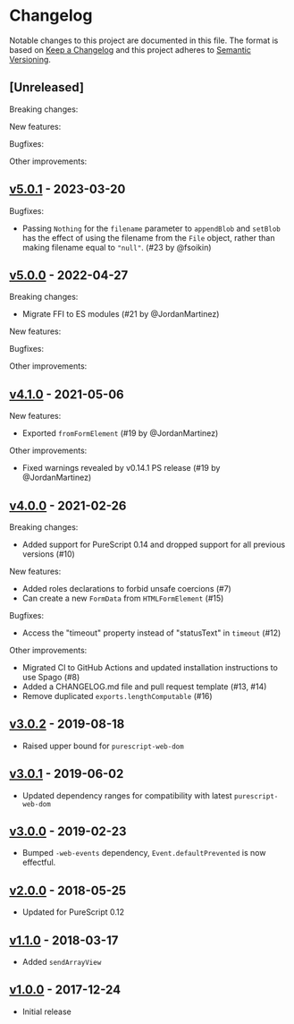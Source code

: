 # Changelog

Notable changes to this project are documented in this file. The format is based on [Keep a Changelog](https://keepachangelog.com/en/1.0.0/) and this project adheres to [Semantic Versioning](https://semver.org/spec/v2.0.0.html).

## [Unreleased]

Breaking changes:

New features:

Bugfixes:

Other improvements:

## [v5.0.1](https://github.com/purescript-web/purescript-web-xhr/releases/tag/v5.0.1) - 2023-03-20

Bugfixes:
- Passing `Nothing` for the `filename` parameter to `appendBlob` and `setBlob` has the effect of using the filename from the `File` object, rather than making filename equal to `"null"`. (#23 by @fsoikin)

## [v5.0.0](https://github.com/purescript-web/purescript-web-xhr/releases/tag/v5.0.0) - 2022-04-27

Breaking changes:
- Migrate FFI to ES modules (#21 by @JordanMartinez)

New features:

Bugfixes:

Other improvements:

## [v4.1.0](https://github.com/purescript-web/purescript-web-xhr/releases/tag/v4.1.0) - 2021-05-06

New features:
- Exported `fromFormElement` (#19 by @JordanMartinez)

Other improvements:
- Fixed warnings revealed by v0.14.1 PS release (#19 by @JordanMartinez)

## [v4.0.0](https://github.com/purescript-web/purescript-web-xhr/releases/tag/v4.0.0) - 2021-02-26

Breaking changes:
- Added support for PureScript 0.14 and dropped support for all previous versions (#10)

New features:
- Added roles declarations to forbid unsafe coercions (#7)
- Can create a new `FormData` from `HTMLFormElement` (#15)

Bugfixes:
- Access the "timeout" property instead of "statusText" in `timeout` (#12)

Other improvements:
- Migrated CI to GitHub Actions and updated installation instructions to use Spago (#8)
- Added a CHANGELOG.md file and pull request template (#13, #14)
- Remove duplicated `exports.lengthComputable` (#16)

## [v3.0.2](https://github.com/purescript-web/purescript-web-xhr/releases/tag/v3.0.2) - 2019-08-18

- Raised upper bound for `purescript-web-dom`

## [v3.0.1](https://github.com/purescript-web/purescript-web-xhr/releases/tag/v3.0.1) - 2019-06-02

- Updated dependency ranges for compatibility with latest `purescript-web-dom`

## [v3.0.0](https://github.com/purescript-web/purescript-web-xhr/releases/tag/v3.0.0) - 2019-02-23

- Bumped `-web-events` dependency, `Event.defaultPrevented` is now effectful.

## [v2.0.0](https://github.com/purescript-web/purescript-web-xhr/releases/tag/v2.0.0) - 2018-05-25

- Updated for PureScript 0.12

## [v1.1.0](https://github.com/purescript-web/purescript-web-xhr/releases/tag/v1.1.0) - 2018-03-17

- Added `sendArrayView`

## [v1.0.0](https://github.com/purescript-web/purescript-web-xhr/releases/tag/v1.0.0) - 2017-12-24

- Initial release
